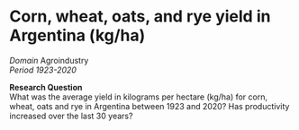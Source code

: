# Corn, wheat, oats, and rye yield in Argentina (kg/ha)

*Domain* Agroindustry<br/>
*Period 1923-2020*

**Research Question**<br/>
What was the average yield in kilograms per hectare (kg/ha) for corn, wheat, oats and rye in Argentina between 1923 and 2020? Has productivity increased over the last 30 years?
